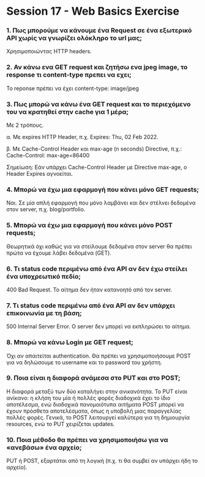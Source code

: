 # Session 17 - Web Basics Exercise

### 1. Πως μπορούμε να κάνουμε ένα Request σε ένα εξωτερικό API χωρίς να γνωρίζει ολόκληρο το url μας;

Χρησιμοποιώντας HTTP headers.

### 2. Αν κάνω ενα GET request και ζητήσω ενα jpeg image, το response τι content-type πρεπει να εχει;

To reponse πρέπει να έχει content-type: image/jpeg

### 3. Πως μπορώ να κάνω ένα GET request και το περιεχόμενο του να κρατηθεί στην cache για 1 μέρα;

Με 2 τρόπους. 

α. Με expires HTTP Header, π.χ. Expires: Thu, 02 Feb 2022. 

β. Με Cache-Control Header και max-age (n seconds) Directive, π.χ.: Cache-Control: max-age=86400

Σημείωση: Εάν υπάρχει Cache-Control Header με Directive max-age, ο Header Expires αγνοείται.

### 4. Μπορώ να έχω μια εφαρμογή που κάνει μόνο GET requests;

Ναι. Σε μία απλή εφαρμογή που μόνο λαμβάνει και δεν στέλνει δεδομένα στον server, π.χ. blog/portfolio.

### 5. Μπορώ να έχω μια εφαρμογή που κάνει μόνο POST requests;

Θεωρητικά όχι καθώς για να στείλουμε δεδομένα στον server θα πρέπει πρώτα να έχουμε λάβει δεδομένα (GET).

### 6. Τι status code περιμένω από ένα API αν δεν έχω στείλει ένα υποχρεωτικό πεδίο;

400 Bad Request. Το αίτημα δεν ήταν κατανοητό από τον server.

### 7. Τι status code περιμένω από ένα API αν δεν υπάρχει επικοινωνία με τη βάση;

500 Internal Server Error. Ο server δεν μπορεί να εκπληρώσει το αίτημα.

### 8. Μπορώ να κάνω Login με GET request;

Όχι αν απαιτείται authentication. Θα πρέπει να χρησιμοποιήσουμε POST για να δηλώσουμε το username και το password του χρήστη.

### 9. Ποια είναι η διαφορά ανάμεσα στο PUT και στο POST;

Η διαφορά μεταξύ των δύο καταλήγει στην ανικανότητα. Το PUT είναι ανίκανο: η κλήση του μία ή πολλές φορές διαδοχικά έχει το ίδιο αποτέλεσμα, ενώ διαδοχικά πανομοιότυπα αιτήματα POST μπορεί να έχουν πρόσθετα αποτελέσματα, όπως η υποβολή μιας παραγγελίας πολλές φορές. Γενικά, το POST λειτουργεί καλύτερα για τη δημιουργία resources, ενώ το PUT χειρίζεται updates.

### 10. Ποια μέθοδο θα πρέπει να χρησιμοποιήσω για να «ανεβάσω» ένα αρχείο;

PUT ή POST, εξαρτάται από τη λογική (π.χ. τι θα συμβεί αν υπάρχει ήδη το αρχείο). 
